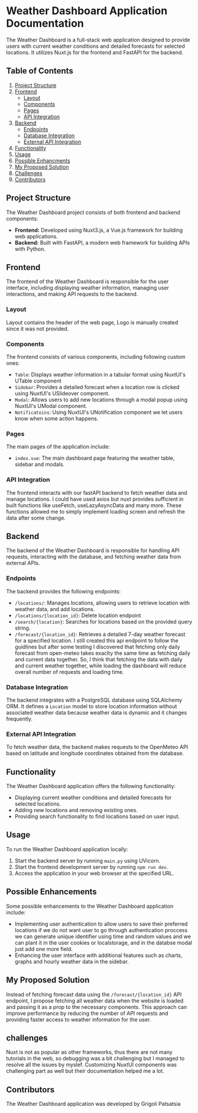 # Weather Dashboard Application Documentation

The Weather Dashboard is a full-stack web application designed to provide users with current weather conditions and detailed forecasts for selected locations. It utilizes Nuxt.js for the frontend and FastAPI for the backend.

## Table of Contents

1. [Project Structure](#project-structure)
2. [Frontend](#frontend)
   - [Layout](#layout)
   - [Components](#components)
   - [Pages](#pages)
   - [API Integration](#api-integration)
3. [Backend](#backend)
   - [Endpoints](#endpoints)
   - [Database Integration](#database-integration)
   - [External API Integration](#external-api-integration)
4. [Functionality](#functionality)
5. [Usage](#usage)
6. [Possible Enhancments](#possible-enhancements)
7. [My Proposed Solution](#my-proposed-solution)
8. [Challenges](#challenges)
9. [Contributors](#contributors)

## Project Structure

The Weather Dashboard project consists of both frontend and backend components:

- **Frontend:** Developed using Nuxt3.js, a Vue.js framework for building web applications.
- **Backend:** Built with FastAPI, a modern web framework for building APIs with Python.

## Frontend

The frontend of the Weather Dashboard is responsible for the user interface, including displaying weather information, managing user interactions, and making API requests to the backend.

### Layout

Layout contains the header of the web page, Logo is manually created since it was not provided.

### Components

The frontend consists of various components, including following custom ones:

- `Table`: Displays weather information in a tabular format using NuxtUI's UTable component
- `Sidebar`: Provides a detailed forecast when a location row is clicked using NuxtUI's USlideover component.
- `Modal`: Allows users to add new locations through a modal popup using NuxtUI's UModal component.
- `Notificatoins`: Using NuxtUI's UNotification component we let users know when some action happens.

### Pages

The main pages of the application include:

- `index.vue`: The main dashboard page featuring the weather table, sidebar and modals.

### API Integration

The frontend interacts with our fastAPI backend to fetch weather data and manage locations. I could have used axios but nuxt provides sufficient in built functions like useFetch, useLazyAsyncData and many more. These functions allowed me to simply implement loading screen and refresh the data after some change.

## Backend

The backend of the Weather Dashboard is responsible for handling API requests, interacting with the database, and fetching weather data from external APIs.

### Endpoints

The backend provides the following endpoints:

- `/locations/`: Manages locations, allowing users to retrieve location with weather data, and add locations.
- `/locations/{location_id}`: Delete location endpoint
- `/search/{location}`: Searches for locations based on the provided query string.
- `/forecast/{location_id}`: Retrieves a detailed 7-day weather forecast for a specified location. I still created this api endpoint to follow the guidlines but after some testing I discovered that fetching only daily forecast from open-meteo takes exaclty the same time as fetching daily and current data together. So, I think that fetching the data with daily and current weather together, while loading the dashboard will reduce overall number of requests and loading time.

### Database Integration

The backend integrates with a PostgreSQL database using SQLAlchemy ORM. It defines a `Location` model to store location information without associated weather data because weather data is dynamic and it changes frequently.

### External API Integration

To fetch weather data, the backend makes requests to the OpenMeteo API based on latitude and longitude coordinates obtained from the database.

## Functionality

The Weather Dashboard application offers the following functionality:

- Displaying current weather conditions and detailed forecasts for selected locations.
- Adding new locations and removing existing ones.
- Providing search functionality to find locations based on user input.

## Usage

To run the Weather Dashboard application locally:

1. Start the backend server by running `main.py` using UVicorn.
2. Start the frontend development server by running `npm run dev`.
3. Access the application in your web browser at the specified URL.

## Possible Enhancements

Some possible enhancements to the Weather Dashboard application include:

- Implementing user authentication to allow users to save their preferred locations if we do not want user to go through authentication proccess we can generate unique identifier using time and random values and we can plant it in the user cookies or localstorage, and in the databse modal just add one more field.
- Enhancing the user interface with additional features such as charts, graphs and hourly weather data in the sidebar.

## My Proposed Solution

Instead of fetching forecast data using the `/forecast/{location_id}` API endpoint, I propose fetching all weather data when the website is loaded and passing it as a prop to the necessary components. This approach can improve performance by reducing the number of API requests and providing faster access to weather information for the user.

## challenges

Nuxt is not as popular as other frameworks, thus there are not many tutorials in the web, so debugging was a bit challenging but I managed to resolve all the issues by myslef.
Customizing NuxtUI components was challenging part as well but their documentation helped me a lot.

## Contributors

The Weather Dashboard application was developed by Grigoli Patsatsia
